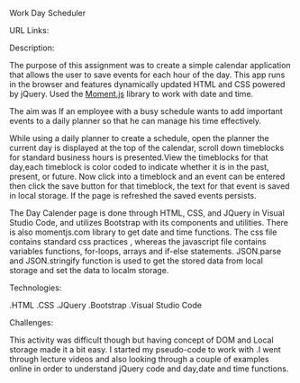 Work Day Scheduler

URL Links:


Description:

The purpose of this assignment was to create a simple calendar application that allows the user to save events for each hour of the day. This app runs in the browser and features dynamically updated HTML and CSS powered by jQuery. Used the [Moment.js](https://momentjs.com/) library to work with date and time.

The aim was If an employee with a busy schedule wants to add important events to a daily planner so that he can manage his time effectively.

While using a daily planner to create a schedule, open the planner the current day is displayed at the top of the calendar, scroll down timeblocks for standard business hours
is presented.View the timeblocks for that day,each timeblock is color coded to indicate whether it is in the past, present, or future. Now click into a timeblock and an event can be entered then click the save button for that timeblock, the text for that event is saved in local storage. If the page is refreshed the saved events persists.

The Day Calender page is done through HTML, CSS, and JQuery in Visual Studio Code, and utilizes Bootstrap with its components and utilities. There is also momentjs.com library to get date and time functions. The css file contains standard css practices , whereas the javascript file contains variables functions, for-loops, arrays and if-else statements. JSON.parse and JSON.stringify function is used to get the stored data from local storage and set the data to localm storage.

Technologies:

.HTML
.CSS 
.JQuery
.Bootstrap
.Visual Studio Code

Challenges:

This activity was difficult though but having concept of DOM and Local storage made it a bit easy. I started my pseudo-code to work with .I went through lecture videos and also looking through a couple of examples online in order to understand jQuery code and day,date and time functions.

